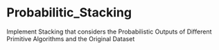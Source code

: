# Probabilitic_Stacking
Implement Stacking that considers the Probabilistic Outputs of Different Primitive Algorithms and the Original Dataset
